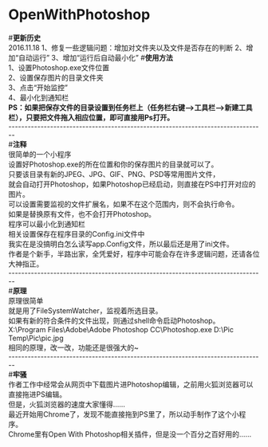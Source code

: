 # OpenWithPhotoshop
#<b>更新历史</b></br>
2016.11.18
1、修复一些逻辑问题：增加对文件夹以及文件是否存在的判断
2、增加“自动运行”
3、增加“运行后自动最小化”
#<b>使用方法</b></br>
1、设置Photoshop.exe文件位置</br>
2、设置保存图片的目录文件夹</br>
3、点击“开始监控”</br>
4、最小化到通知栏</br>
<b>PS：如果把保存文件的目录设置到任务栏上（任务栏右键——>工具栏——>新建工具栏），只要把文件拖入相应位置，即可直接用Ps打开。</b></br>
--------------------------------------------------------------------------------</br>
#<b>注释</b></br>
很简单的一个小程序</br>
设置好Photoshop.exe的所在位置和你的保存图片的目录就可以了。</br>
只要该目录有新的JPEG、JPG、GIF、PNG、PSD等常用图片文件，</br>
就会自动打开Photoshop，如果Photoshop已经启动，则直接在PS中打开对应的图片。</br>
可以设置需要监视的文件扩展名，如果不在这个范围内，则不会执行命令。</br>
如果是替换原有文件，也不会打开Photoshop。</br>
程序可以最小化到通知栏</br>
相关设置保存在程序目录的Config.ini文件中</br>
我实在是没搞明白怎么读写app.Config文件，所以最后还是用了ini文件。</br>
作者是个新手，半路出家，全凭爱好，程序中可能会存在许多逻辑问题，还请各位大神指正。</br>
--------------------------------------------------------------------------------</br>
#<b>原理</b></br>
原理很简单</br>
就是用了FileSystemWatcher，监视着所选目录。</br>
如果有新的符合条件的文件出现，则通过shell命令启动Photoshop。</br>
X:\Program Files\Adobe\Adobe Photoshop CC\Photoshop.exe D:\Pic Temp\Pic\pic.jpg</br>
相同的原理，改一改，功能还是很强大的~</br>
--------------------------------------------------------------------------------</br>
#<b>牢骚</b></br>
作者工作中经常会从网页中下载图片进Photoshop编辑，之前用火狐浏览器可以直接拖进PS编辑。</br>
但是，火狐浏览器的速度大家懂得……</br>
最近开始用Chrome了，发现不能直接拖到PS里了，所以动手制作了这个小程序。</br>
Chrome里有Open With Photoshop相关插件，但是没一个百分之百好用的……
